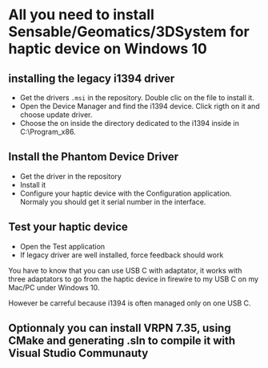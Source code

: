 # All you need to install Sensable/Geomatics/3DSystem for haptic device on Windows 10

## installing the legacy i1394 driver

- Get the drivers ```.msi``` in the repository. Double clic on the file to install it. 
- Open the Device Manager and find the i1394 device. Click rigth on it and choose update driver. 
- Choose the on inside the directory dedicated to the i1394 inside in C:\Program_x86.

## Install the Phantom Device Driver

- Get the driver in the repository
- Install it
- Configure your haptic device with the Configuration application. Normaly you should get it serial number in the interface.

## Test your haptic device
- Open the Test application
- If legacy driver are well installed, force feedback should work

You have to know that you can use USB C with adaptator, it works with three adaptators to go from the haptic device in firewire to my USB C on my Mac/PC under Windows 10. 

However be carreful because i1394 is often managed only on one USB C. 

## Optionnaly you can install VRPN 7.35, using CMake and generating .sln to compile it with Visual Studio Communauty 
